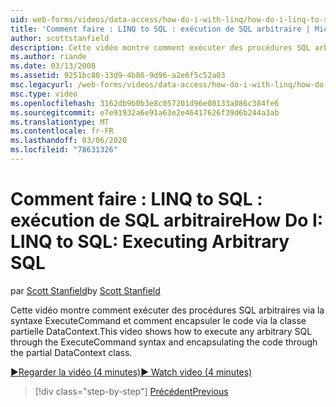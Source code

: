 ```yaml
---
uid: web-forms/videos/data-access/how-do-i-with-linq/how-do-i-linq-to-sql-executing-arbitrary-sql
title: 'Comment faire : LINQ to SQL : exécution de SQL arbitraire | Microsoft Docs'
author: scottstanfield
description: Cette vidéo montre comment exécuter des procédures SQL arbitraires via la syntaxe ExecuteCommand et comment encapsuler le code via la classe partielle DataContext.
ms.author: riande
ms.date: 03/13/2008
ms.assetid: 9251bc80-33d9-4b86-9d96-a2e6f5c52a03
msc.legacyurl: /web-forms/videos/data-access/how-do-i-with-linq/how-do-i-linq-to-sql-executing-arbitrary-sql
msc.type: video
ms.openlocfilehash: 3162db9b0b3e8c057201d96e08133a086c384fe6
ms.sourcegitcommit: e7e91932a6e91a63e2e46417626f39d6b244a3ab
ms.translationtype: MT
ms.contentlocale: fr-FR
ms.lasthandoff: 03/06/2020
ms.locfileid: "78631326"
---
```

# <a name="how-do-i-linq-to-sql-executing-arbitrary-sql"></a><span data-ttu-id="61503-103">Comment faire : LINQ to SQL : exécution de SQL arbitraire</span><span class="sxs-lookup"><span data-stu-id="61503-103">How Do I: LINQ to SQL: Executing Arbitrary SQL</span></span>

<span data-ttu-id="61503-104">par [Scott Stanfield](https://github.com/scottstanfield)</span><span class="sxs-lookup"><span data-stu-id="61503-104">by [Scott Stanfield](https://github.com/scottstanfield)</span></span>

<span data-ttu-id="61503-105">Cette vidéo montre comment exécuter des procédures SQL arbitraires via la syntaxe ExecuteCommand et comment encapsuler le code via la classe partielle DataContext.</span><span class="sxs-lookup"><span data-stu-id="61503-105">This video shows how to execute any arbitrary SQL through the ExecuteCommand syntax and encapsulating the code through the partial DataContext class.</span></span>

[<span data-ttu-id="61503-106">&#9654;Regarder la vidéo (4 minutes)</span><span class="sxs-lookup"><span data-stu-id="61503-106">&#9654; Watch video (4 minutes)</span></span>](https://channel9.msdn.com/Blogs/ASP-NET-Site-Videos/how-do-i-linq-to-sql-executing-arbitrary-sql)

> [!div class="step-by-step"]
> [<span data-ttu-id="61503-107">Précédent</span><span class="sxs-lookup"><span data-stu-id="61503-107">Previous</span></span>](how-do-i-linq-to-sql-updating-with-stored-procedures.md)
